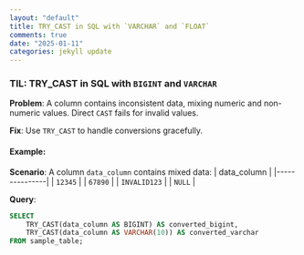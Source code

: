 ```yaml
---
layout: "default"
title: TRY_CAST in SQL with `VARCHAR` and `FLOAT`
comments: true
date: "2025-01-11"
categories: jekyll update
---
```


### TIL: TRY_CAST in SQL with `BIGINT` and `VARCHAR`

**Problem**: A column contains inconsistent data, mixing numeric and non-numeric values. Direct `CAST` fails for invalid values.

**Fix**: Use `TRY_CAST` to handle conversions gracefully.

#### Example:
**Scenario**: A column `data_column` contains mixed data:
| data_column   |
|---------------|
| `12345`       |
| `67890`       |
| `INVALID123`  |
| `NULL`        |

**Query**:
```sql
SELECT 
    TRY_CAST(data_column AS BIGINT) AS converted_bigint,
    TRY_CAST(data_column AS VARCHAR(10)) AS converted_varchar
FROM sample_table;

